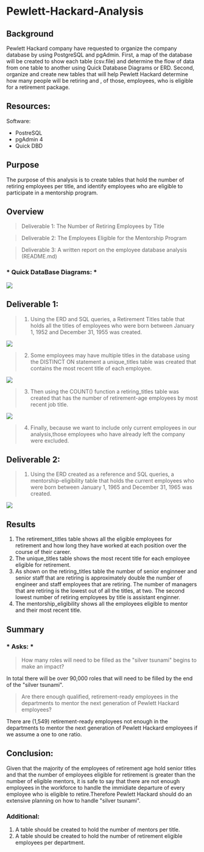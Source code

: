 # Pewlett-Hackard-Analysis
## Background
 Pewlett Hackard company have requested to organize the company database by using PostgreSQL and pgAdmin. First, a map of the database will be created to show each table (csv.file) and determine the flow of data from one table to another using Quick Database Diagrams or ERD. Second, organize and create new tables that will help  Pewlett Hackard determine how many people will be retiring and , of those, employees, who is eligible for a retirement package.

 ## Resources:
 Software:
 * PostreSQL
 * pgAdmin 4
 * Quick DBD

## Purpose
The purpose of this analysis is to create tables that hold the number of retiring employees per title, and identify employees who are eligible to participate in a mentorship program.
## Overview
> Deliverable 1: The Number of Retiring Employees by Title

> Deliverable 2: The Employees Eligible for the Mentorship Program

> Deliverable 3: A written report on the employee database analysis (README.md)

### * Quick DataBase Diagrams: *

![](Images/EmployeeDB.png)
## Deliverable 1:
> 1. Using the ERD  and SQL queries, a Retirement Titles table that holds all the titles of employees who were born between January 1, 1952 and December 31, 1955 was created. 

![](Images/retirement_titles.png)

> 2. Some employees may have multiple titles in the database using the DISTINCT ON statement a  unique_titles table was created that contains the most recent title of each employee. 

![](Images/unique_titles.png)

> 3. Then using the COUNT() function a  retiring_titles table was created that has the number of retirement-age employees by most recent job title. 

![](Images/retiring_titles.png)

> 4. Finally, because we want to include only current employees in our analysis,those employees who have already left the company were excluded.

## Deliverable 2:
> 1. Using the ERD created as a reference and SQL queries, a mentorship-eligibility table that holds the current employees who were born between January 1, 1965 and December 31, 1965 was created.

![](Images/mentorship_eligibility.png)

## Results
1. The retirement_titles table shows all the eligible employees for retirement and how long they have worked at each position over the course of their career.
2. The unique_titles table shows the most recent title for each employee eligible for retirement.
3. As shown on the retiring_titles table the number of senior enginneer and senior staff that are retiring is approximately double the number of engineer and staff employees that are retiring. The number of managers that are retiring is the lowest out of all the titles, at two. The second lowest number of retiring employees by title is assistant enginner.
4. The mentorship_eligibility shows all the employees eligible to mentor and their most recent title.

## Summary
 ### * Asks: *

> How many roles will need to be filled as the "silver tsunami" begins to make an impact?

In total there will be over 90,000 roles that will need to be filled by the end of the "silver tsunami".

> Are there enough qualified, retirement-ready employees in the departments to mentor the next generation of Pewlett Hackard employees?
 
 There are (1,549) retirement-ready employees not enough in the departments to mentor the next generation of Pewlett Hackard employees if we assume a one to one ratio.

## Conclusion: 

Given that the majority of the employees of retirement age hold senior titles and that the number of employees eligible for retirement is greater than the number of eligible mentors, it is safe to say that there are not enough employees in the workforce to handle the immidiate departure of every employee who is eligible to retire.Therefore Pewlett Hackard should do an extensive planning on how to handle "silver tsunami".

### Additional:

1. A table should be created to hold the number of mentors per title.
2. A table should be created to hold the number of retirement eligible employees per department.